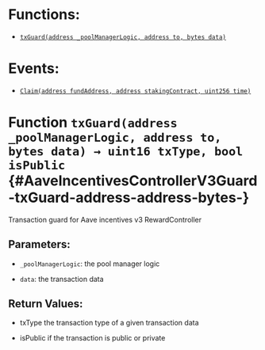

# Functions:
- [`txGuard(address _poolManagerLogic, address to, bytes data)`](#AaveIncentivesControllerV3Guard-txGuard-address-address-bytes-)

# Events:
- [`Claim(address fundAddress, address stakingContract, uint256 time)`](#AaveIncentivesControllerV3Guard-Claim-address-address-uint256-)


# Function `txGuard(address _poolManagerLogic, address to, bytes data) → uint16 txType, bool isPublic` {#AaveIncentivesControllerV3Guard-txGuard-address-address-bytes-}
Transaction guard for Aave incentives v3 RewardController


## Parameters:
- `_poolManagerLogic`: the pool manager logic

- `data`: the transaction data


## Return Values:
- txType the transaction type of a given transaction data

- isPublic if the transaction is public or private



